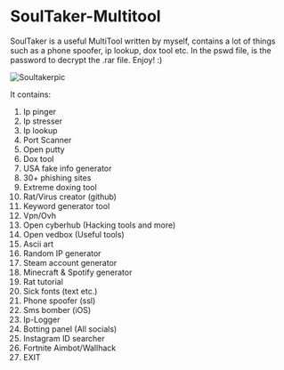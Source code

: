 # SoulTaker-Multitool
SoulTaker is a useful MultiTool written by myself, contains a lot of things such as a phone spoofer, ip lookup, dox tool etc. In the pswd file, is the password to decrypt the .rar file. Enjoy! :)

![Soultakerpic](https://user-images.githubusercontent.com/69897482/90620243-7c3eca80-e212-11ea-87c9-9752601faf5d.PNG)


It contains:

1. Ip pinger
2. Ip stresser
3. Ip lookup
4. Port Scanner
5. Open putty
6. Dox tool
7. USA fake info generator
8. 30+ phishing sites
9. Extreme doxing tool
10. Rat/Virus creator (github)
11. Keyword generator tool
12. Vpn/Ovh
13. Open cyberhub (Hacking tools and more)
14. Open vedbox (Useful tools)
15. Ascii art
16. Random IP generator
17. Steam account generator
18. Minecraft & Spotify generator
19. Rat tutorial
20. Sick fonts (text etc.)
21. Phone spoofer (ssl)
22. Sms bomber (iOS)
23. Ip-Logger
24. Botting panel (All socials)
25. Instagram ID searcher
26. Fortnite Aimbot/Wallhack
27. EXIT 
